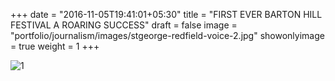 +++
date = "2016-11-05T19:41:01+05:30"
title = "FIRST EVER BARTON HILL FESTIVAL A ROARING SUCCESS"
draft = false
image = "portfolio/journalism/images/stgeorge-redfield-voice-2.jpg"
showonlyimage = true
weight = 1
+++

![1]

[1]: /portfolio/journalism/images/stgeorge-redfield-voice-2.jpg